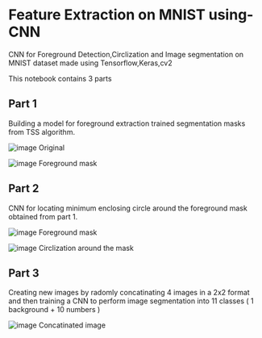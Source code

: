 # Feature Extraction on MNIST using-CNN
CNN for Foreground Detection,Circlization and Image segmentation on MNIST dataset made using Tensorflow,Keras,cv2

This notebook contains 3 parts

## Part 1
Building a model for foreground extraction trained segmentation masks from TSS algorithm. 

![image](https://user-images.githubusercontent.com/53338289/121176795-425eb380-c87a-11eb-880f-2b5269eff4dd.png)
 Original

![image](https://user-images.githubusercontent.com/53338289/121176815-4b4f8500-c87a-11eb-8819-95a3d882ea22.png)
 Foreground mask

## Part 2 
CNN for locating minimum enclosing circle around the foreground mask obtained from part 1.

![image](https://user-images.githubusercontent.com/53338289/121176903-65896300-c87a-11eb-9c47-888d38a7dae5.png)
 Foreground mask

![image](https://user-images.githubusercontent.com/53338289/121176946-720dbb80-c87a-11eb-86c6-3f0a21e528d3.png)
Circlization around the mask

## Part 3 
Creating new images by radomly concatinating 4 images in a 2x2 format and then training a CNN to perform image segmentation into 11 classes ( 1 background + 10 numbers )

![image](https://user-images.githubusercontent.com/53338289/121177016-8651b880-c87a-11eb-94a6-d6efeb86c505.png)
Concatinated image
